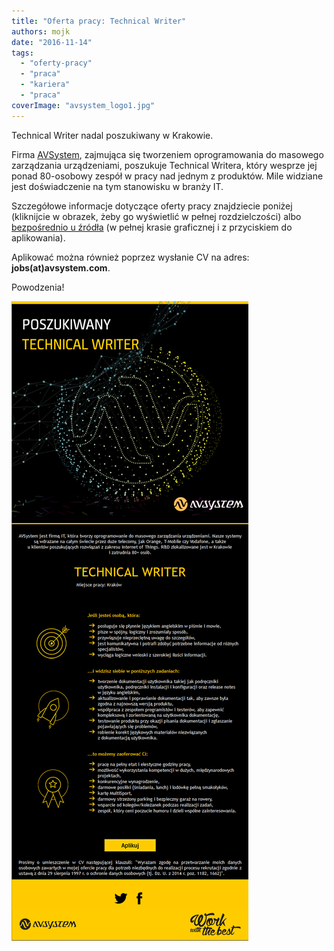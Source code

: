 ```yaml
---
title: "Oferta pracy: Technical Writer"
authors: mojk
date: "2016-11-14"
tags:
  - "oferty-pracy"
  - "praca"
  - "kariera"
  - "praca"
coverImage: "avsystem_logo1.jpg"
---
```


Technical Writer nadal poszukiwany w Krakowie.

<!--truncate-->

Firma [AVSystem](https://www.avsystem.com/), zajmująca się tworzeniem
oprogramowania do masowego zarządzania urządzeniami, poszukuje Technical
Writera, który wesprze jej ponad 80-osobowy zespół w pracy nad jednym z
produktów. Mile widziane jest doświadczenie na tym stanowisku w branży IT.

Szczegółowe informacje dotyczące oferty pracy znajdziecie poniżej (kliknijcie w
obrazek, żeby go wyświetlić w pełnej rozdzielczości) albo
[bezpośrednio u źródła](http://www.workwiththebest.pl/#praca) (w pełnej krasie
graficznej i z przyciskiem do aplikowania).

Aplikować można również poprzez wysłanie CV na adres: **jobs(at)avsystem.com**.

Powodzenia!

[![ogloszenie_avsystem](images/ogloszenie_avsystem.png)](http://techwriter.pl/wp-content/uploads/2016/09/ogloszenie_avsystem.png)
